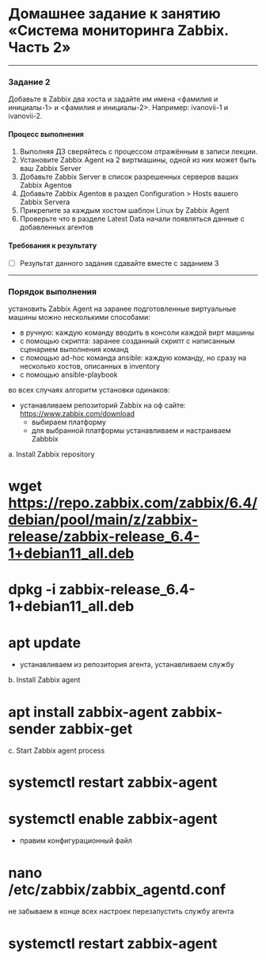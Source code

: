 # Домашнее задание к занятию «Система мониторинга Zabbix. Часть 2»

 ---

### Задание 2
Добавьте в Zabbix два хоста и задайте им имена <фамилия и инициалы-1> и <фамилия и инициалы-2>. Например: ivanovii-1 и ivanovii-2.

#### Процесс выполнения
1. Выполняя ДЗ сверяйтесь с процессом отражённым в записи лекции.
2. Установите Zabbix Agent на 2 виртмашины, одной из них может быть ваш Zabbix Server
3. Добавьте Zabbix Server в список разрешенных серверов ваших Zabbix Agentов
4. Добавьте Zabbix Agentов в раздел Configuration > Hosts вашего Zabbix Servera
5. Прикрепите за каждым хостом шаблон Linux by Zabbix Agent
6. Проверьте что в разделе Latest Data начали появляться данные с добавленных агентов

#### Требования к результату
- [ ] Результат данного задания сдавайте вместе с заданием 3

 ---

### Порядок выполнения

установить Zabbix Agent на заранее подготовленные виртуальные машины можно несколькими способами:

- в ручную: каждую команду вводить в консоли каждой вирт машины
- с помощью скрипта: заранее созданный скрипт с написанным сценарием выполнения команд
- с помощью ad-hoc команда ansible: каждую команду, но сразу на несколько хостов, описанных в inventory
- с помощью ansible-playbook

во всех случаях алгоритм установки одинаков:
- устанавливаем репозиторий Zabbix
  на оф сайте: https://www.zabbix.com/download
  - выбираем платформу
  - для выбранной платформы устанавливаем и настраиваем Zabbbix

a. Install Zabbix repository
# wget https://repo.zabbix.com/zabbix/6.4/debian/pool/main/z/zabbix-release/zabbix-release_6.4-1+debian11_all.deb
# dpkg -i zabbix-release_6.4-1+debian11_all.deb
# apt update

- устанавливаем из репозитория агента, устанавливаем службу

b. Install Zabbix agent
# apt install zabbix-agent zabbix-sender zabbix-get

c. Start Zabbix agent process
# systemctl restart zabbix-agent
# systemctl enable zabbix-agent

- правим конфигурационный файл
# nano /etc/zabbix/zabbix_agentd.conf

не забываем в конце всех настроек перезапустить службу агента
# systemctl restart zabbix-agent
